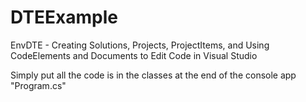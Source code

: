 # DTEExample
EnvDTE - Creating Solutions, Projects, ProjectItems, and Using CodeElements and Documents to Edit Code in Visual Studio

Simply put all the code is in the classes at the end of the console app "Program.cs"
